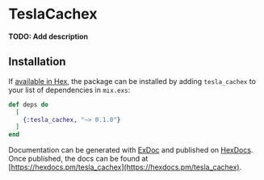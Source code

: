 # TeslaCachex

**TODO: Add description**

## Installation

If [available in Hex](https://hex.pm/docs/publish), the package can be installed
by adding `tesla_cachex` to your list of dependencies in `mix.exs`:

```elixir
def deps do
  [
    {:tesla_cachex, "~> 0.1.0"}
  ]
end
```

Documentation can be generated with [ExDoc](https://github.com/elixir-lang/ex_doc)
and published on [HexDocs](https://hexdocs.pm). Once published, the docs can
be found at [https://hexdocs.pm/tesla_cachex](https://hexdocs.pm/tesla_cachex).

